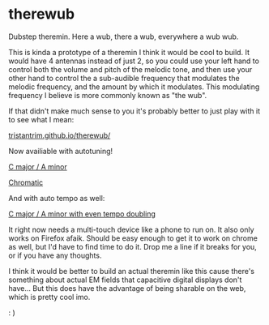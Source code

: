 # therewub
Dubstep theremin. Here a wub, there a wub, everywhere a wub wub.

This is kinda a prototype of a theremin I think it would be cool to build. It would have 4 antennas instead of just 2, so you could use your left hand to control both the volume and pitch of the melodic tone, and then use your other hand to control the a sub-audible frequency that modulates the melodic frequency, and the amount by which it modulates. This modulating frequency I believe is more commonly known as "the wub".

If that didn't make much sense to you it's probably better to just play with it to see what I mean:

[tristantrim.github.io/therewub/](https://tristantrim.github.io/therewub/)

Now availiable with autotuning!

[C major / A minor](https://tristantrim.github.io/therewub/?car=CmajAmin)

[Chromatic](https://tristantrim.github.io/therewub/?car=Chrom)

And with auto tempo as well:

[C major / A minor with even tempo doubling](https://tristantrim.github.io/therewub/?car=CmajAmin&wub=dubs)

It right now needs a multi-touch device like a phone to run on. It also only works on Firefox afaik. Should be easy enough to get it to work on chrome as well, but I'd have to find time to do it. Drop me a line if it breaks for you, or if you have any thoughts.

I think it would be better to build an actual theremin like this cause there's something about actual EM fields that capacitive digital displays don't have... But this does have the advantage of being sharable on the web, which is pretty cool imo.

: )
